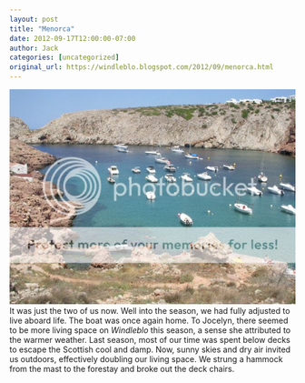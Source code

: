 ```yaml
---
layout: post
title: "Menorca"
date: 2012-09-17T12:00:00-07:00
author: Jack
categories: [uncategorized]
original_url: https://windleblo.blogspot.com/2012/09/menorca.html
---
```


[![Photobucket](/assets/images/blogspot/2012/img_92dc88d3.jpg)](http://s373.photobucket.com/albums/oo174/windleblo/Balearas/?action=view&current=DSCN7494-1.jpg) It was just the two of us now. Well into the season, we had fully adjusted to live aboard life. The boat was once again home. To Jocelyn, there seemed to be more living space on _Windleblo_ this season, a sense she attributed to the warmer weather. Last season, most of our time was spent below decks to escape the Scottish cool and damp. Now, sunny skies and dry air invited us outdoors, effectively doubling our living space. We strung a hammock from the mast to the forestay and broke out the deck chairs.